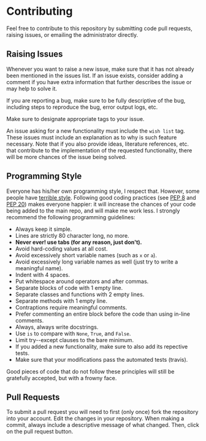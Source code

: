 Contributing
============

Feel free to contribute to this repository by submitting code pull
requests, raising issues, or emailing the administrator directly.

Raising Issues
--------------

Whenever you want to raise a new issue, make sure that it has not
already been mentioned in the issues list.  If an issue exists, consider
adding a comment if you have extra information that further describes
the issue or may help to solve it.

If you are reporting a bug, make sure to be fully descriptive of the
bug, including steps to reproduce the bug, error output logs, etc.

Make sure to designate appropriate tags to your issue.

An issue asking for a new functionality must include the ``wish list``
tag.  These issues must include an explanation as to why is such
feature necessary.  Note that if you also provide ideas, literature
references, etc. that contribute to the implementation of the
requested functionality, there will be more chances of the issue being
solved.

Programming Style
-----------------


Everyone has his/her own programming style, I respect that.  However,
some people have [terrible style](http://www.abstrusegoose.com/432).
Following good coding practices (see
[PEP 8](https://www.python.org/dev/peps/pep-0008/) and
[PEP 20](https://www.python.org/dev/peps/pep-0020/)) makes everyone
happier: it will increase the chances of your code being added to the
main repo, and will make me work less.  I strongly recommend the
following programming guidelines:

  - Always keep it simple.
  - Lines are strictly 80 character long, no more.
  - **Never ever! use tabs (for any reason, just don't).**
  - Avoid hard-coding values at all cost.
  - Avoid excessively short variable names (such as ``x`` or ``a``).
  - Avoid excessively long variable names as well (just try to write a
    meaningful name).
  - Indent with 4 spaces.
  - Put whitespace around operators and after commas.
  - Separate blocks of code with 1 empty line.
  - Separate classes and functions with 2 empty lines.
  - Separate methods with 1 empty line.
  - Contraptions require meaningful comments.
  - Prefer commenting an entire block before the code than using
    in-line comments.
  - Always, always write docstrings.
  - Use ``is`` to compare with ``None``, ``True``, and ``False``.
  - Limit try--except clauses to the bare minimum.
  - If you added a new functionality, make sure to also add its repective tests.
  - Make sure that your modifications pass the automated tests (travis).

Good pieces of code that do not follow these principles will
still be gratefully accepted, but with a frowny face.


Pull Requests
-------------

To submit a pull request you will need to first (only once) fork the
repository into your account.  Edit the changes in your
repository.  When making a commit, always include a descriptive message
of what changed.  Then, click on the pull request button.
